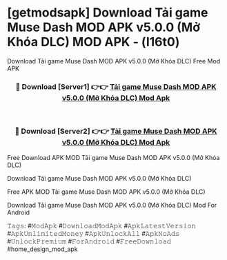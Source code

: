 # [getmodsapk] Download Tải game Muse Dash MOD APK v5.0.0 (Mở Khóa DLC) MOD APK - (l16t0)
Download Tải game Muse Dash MOD APK v5.0.0 (Mở Khóa DLC) Free Mod APK

<div align="center">
<h3>🔴 Download [Server1] 👉👉 <a href="https://apk-comot.site?title=Tải_game_Muse_Dash_MOD_APK_v5.0.0_(Mở_Khóa_DLC)">Tải game Muse Dash MOD APK v5.0.0 (Mở Khóa DLC) Mod Apk</a></h3><br>

<h3>🔴 Download [Server2] 👉👉 <a href="https://apk-comot.site?title=Tải_game_Muse_Dash_MOD_APK_v5.0.0_(Mở_Khóa_DLC)">Tải game Muse Dash MOD APK v5.0.0 (Mở Khóa DLC) Mod Apk</a></h3>
</div>


Free Download APK MOD Tải game Muse Dash MOD APK v5.0.0 (Mở Khóa DLC)

Download Tải game Muse Dash MOD APK v5.0.0 (Mở Khóa DLC) 

Free APK MOD Tải game Muse Dash MOD APK v5.0.0 (Mở Khóa DLC) 

Download Tải game Muse Dash MOD APK v5.0.0 (Mở Khóa DLC) Mod For Android

𝚃𝚊𝚐𝚜: #𝙼𝚘𝚍𝙰𝚙𝚔 #𝙳𝚘𝚠𝚗𝚕𝚘𝚊𝚍𝙼𝚘𝚍𝙰𝚙𝚔 #𝙰𝚙𝚔𝙻𝚊𝚝𝚎𝚜𝚝𝚅𝚎𝚛𝚜𝚒𝚘𝚗 #𝙰𝚙𝚔𝚄𝚗𝚕𝚒𝚖𝚒𝚝𝚎𝚍𝙼𝚘𝚗𝚎𝚢 #𝙰𝚙𝚔𝚄𝚗𝚕𝚘𝚌𝚔𝙰𝚕𝚕 #𝙰𝚙𝚔𝙽𝚘𝙰𝚍𝚜 #𝚄𝚗𝚕𝚘𝚌𝚔𝙿𝚛𝚎𝚖𝚒𝚞𝚖 #𝙵𝚘𝚛𝙰𝚗𝚍𝚛𝚘𝚒𝚍 #𝙵𝚛𝚎𝚎𝙳𝚘𝚠𝚗𝚕𝚘𝚊𝚍 #home_design_mod_apk